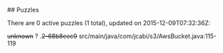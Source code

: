 <md xmlns="http://www.w3.org/1999/xhtml" etag="2-puzzles-xsd/init.xsl">## Puzzles

There are 0 active puzzles (1 total), updated on 2015-12-09T07:32:36Z:

<del>unknown</del> ?
.<del>2-68b8eec9</del> src/main/java/com/jcabi/s3/AwsBucket.java:115-119
</md>
